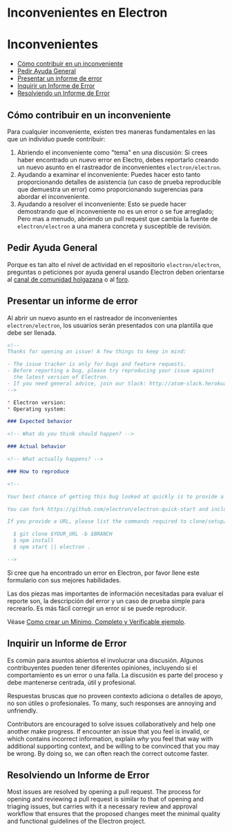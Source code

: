 # Inconvenientes en Electron

# Inconvenientes

* [Cómo contribuir en un inconveniente](#how-to-contribute-in-issues)
* [Pedir Ayuda General](#asking-for-general-help)
* [Presentar un informe de error](#submitting-a-bug-report)
* [Inquirir un Informe de Error](#triaging-a-bug-report)
* [Resolviendo un Informe de Error](#resolving-a-bug-report)

## Cómo contribuir en un inconveniente

Para cualquier inconveniente, existen tres maneras fundamentales en las que un individuo puede contribuir:

1. Abriendo el inconveniente como "tema" en una discusión: Si crees haber encontrado un nuevo error en Electro, debes reportarlo creando un nuevo asunto en el rastreador de inconvenientes `electron/electron`.
2. Ayudando a examinar el inconveniente: Puedes hacer esto tanto proporcionando detalles de asistencia (un caso de prueba reproducible que demuestra un error) como proporcionando sugerencias para abordar el inconveniente.
3. Ayudando a resolver el inconveniente: Esto se puede hacer demostrando que el inconveniente no es un error o se fue arreglado; Pero mas a menudo, abriendo un pull request que cambia la fuente de `electron/electron` a una manera concreta y susceptible de revisión.

## Pedir Ayuda General

Porque es tan alto el nivel de actividad en el repositorio `electron/electron`, preguntas o peticiones por ayuda general usando Electron deben orientarse al [canal de comunidad holgazana](https://atomio.slack.com) o al [foro](https://discuss.atom.io/c/electron).

## Presentar un informe de error

Al abrir un nuevo asunto en el rastreador de inconvenientes `electron/electron`, los usuarios serán presentados con una plantilla que debe ser llenada.

```markdown
<!--
Thanks for opening an issue! A few things to keep in mind:

- The issue tracker is only for bugs and feature requests.
- Before reporting a bug, please try reproducing your issue against
  the latest version of Electron.
- If you need general advice, join our Slack: http://atom-slack.herokuapp.com
-->

* Electron version:
* Operating system:

### Expected behavior

<!-- What do you think should happen? -->

### Actual behavior

<!-- What actually happens? -->

### How to reproduce

<!--

Your best chance of getting this bug looked at quickly is to provide a REPOSITORY that can be cloned and run.

You can fork https://github.com/electron/electron-quick-start and include a link to the branch with your changes.

If you provide a URL, please list the commands required to clone/setup/run your repo e.g.

  $ git clone $YOUR_URL -b $BRANCH
  $ npm install
  $ npm start || electron .

-->
```

Si cree que ha encontrado un error en Electron, por favor llene este formulario con sus mejores habilidades.

Las dos piezas mas importantes de información necesitadas para evaluar el reporte son, la descripción del error y un caso de prueba simple para recrearlo. Es más fácil corregir un error si se puede reproducir.

Véase [Como crear un Mínimo, Completo y Verificable ejemplo](https://stackoverflow.com/help/mcve).

## Inquirir un Informe de Error

Es común para asuntos abiertos el involucrar una discusión. Algunos contribuyentes pueden tener diferentes opiniones, incluyendo si el comportamiento es un error o una falla. La discusión es parte del proceso y debe mantenerse centrada, útil y profesional.

Respuestas bruscas que no proveen contexto adiciona o detalles de apoyo, no son útiles o profesionales. To many, such responses are annoying and unfriendly.

Contributors are encouraged to solve issues collaboratively and help one another make progress. If encounter an issue that you feel is invalid, or which contains incorrect information, explain *why* you feel that way with additional supporting context, and be willing to be convinced that you may be wrong. By doing so, we can often reach the correct outcome faster.

## Resolviendo un Informe de Error

Most issues are resolved by opening a pull request. The process for opening and reviewing a pull request is similar to that of opening and triaging issues, but carries with it a necessary review and approval workflow that ensures that the proposed changes meet the minimal quality and functional guidelines of the Electron project.